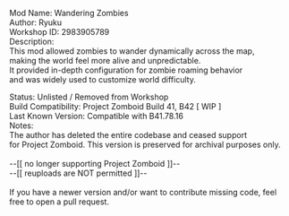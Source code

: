 Mod Name: Wandering Zombies<br>
Author: Ryuku<br>
Workshop ID: 2983905789<br>
Description:<br>
        This mod allowed zombies to wander dynamically across the map,<br>
        making the world feel more alive and unpredictable.<br>
        It provided in-depth configuration for zombie roaming behavior<br>
        and was widely used to customize world difficulty.<br>

Status: Unlisted / Removed from Workshop<br>
Build Compatibility: Project Zomboid Build 41, B42 [ WIP ]<br>
Last Known Version: Compatible with B41.78.16<br>
Notes:<br>
        The author has deleted the entire codebase and ceased support<br>
        for Project Zomboid. This version is preserved for archival purposes only.<br>
<br>
        --[[ no longer supporting Project Zomboid ]]--<br>
        --[[     reuploads are NOT permitted      ]]--<br>
<br>
If you have a newer version and/or want to contribute missing code, feel free to open a pull request.
